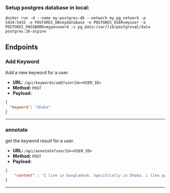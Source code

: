 ### Setup postgres database in local:

```
docker run -d --name my-postgres-db --network my_pg_network -p 5434:5432 -e POSTGRES_DB=mydatabase -e POSTGRES_USER=myuser -e POSTGRES_PASSWORD=mypassword -v pg_data:/var/lib/postgresql/data postgres:16-alpine
```


## Endpoints

### Add Keyword
Add a new keyword for a user.

- **URL:** `/api/keywords/add?userId=<USER_ID>`
- **Method:** `POST`
- **Payload:**
```json
{
  "keyword": "dhaka"
}
```

---

### annotate
get the keyword result for a user.

- **URL:** `/api/annotate?userId=<USER_ID>`
- **Method:** `POST`
- **Payload:**
```json
{
    "content" : "I live in bangladesh. Specifically in Dhaka. i like apple pie"
}
```
---
